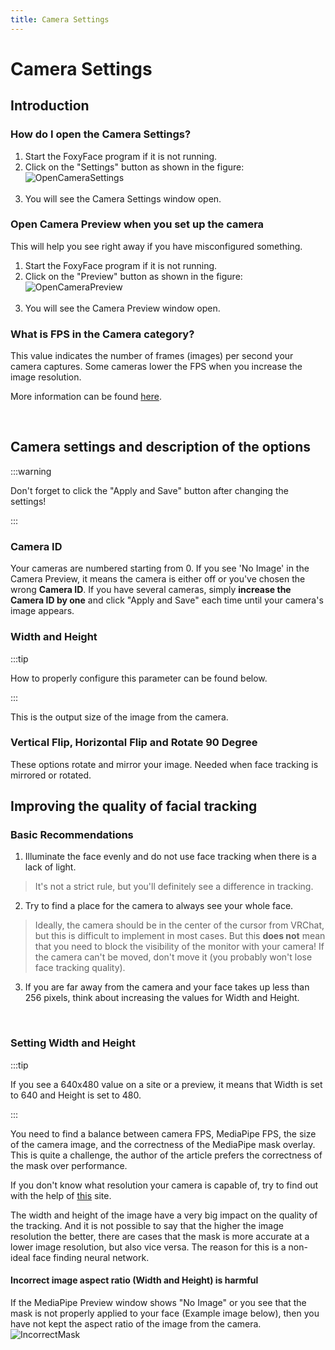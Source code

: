 ```yaml
---
title: Camera Settings
---
```


# Camera Settings

## Introduction

### How do I open the Camera Settings?

1. Start the FoxyFace program if it is not running.
2. Click on the "Settings" button as shown in the figure:<br />![OpenCameraSettings](/images/FoxyFace/camera/settings/OpenCameraSettings.png)<br /><br />
3. You will see the Camera Settings window open.

### Open Camera Preview when you set up the camera

This will help you see right away if you have misconfigured something.

1. Start the FoxyFace program if it is not running.
2. Click on the "Preview" button as shown in the figure:<br />![OpenCameraPreview](/images/FoxyFace/camera/settings/OpenCameraPreview.png)<br /><br />
3. You will see the Camera Preview window open.

### What is FPS in the Camera category?

This value indicates the number of frames (images) per second your camera captures. Some cameras lower the FPS when you increase the image resolution. 

More information can be found [here](https://en.wikipedia.org/wiki/Frame_rate).

<br/>

## Camera settings and description of the options

:::warning

Don't forget to click the "Apply and Save" button after changing the settings!

:::

### Camera ID

Your cameras are numbered starting from 0. If you see 'No Image' in the Camera Preview, it means the camera is either off or you've chosen the wrong **Camera ID**. If you have several cameras, simply **increase the Camera ID by one** and click "Apply and Save" each time until your camera's image appears.

### Width and Height

:::tip

How to properly configure this parameter can be found below.

:::

This is the output size of the image from the camera. 

### Vertical Flip, Horizontal Flip and Rotate 90 Degree

These options rotate and mirror your image. Needed when face tracking is mirrored or rotated. 
<br/>

## Improving the quality of facial tracking 

### Basic Recommendations

1. Illuminate the face evenly and do not use face tracking when there is a lack of light.
> 	It's not a strict rule, but you'll definitely see a difference in tracking.
2. Try to find a place for the camera to always see your whole face.
>	Ideally, the camera should be in the center of the cursor from VRChat, but this is difficult to implement in most cases. But this **does not** mean that you need to block the visibility of the monitor with your camera! If the camera can't be moved, don't move it (you probably won't lose face tracking quality).
3. If you are far away from the camera and your face takes up less than 256 pixels, think about increasing the values for Width and Height.
<br/>

### Setting Width and Height

:::tip

If you see a 640x480 value on a site or a preview, it means that Width is set to 640 and Height is set to 480.

:::

You need to find a balance between camera FPS, MediaPipe FPS, the size of the camera image, and the correctness of the MediaPipe mask overlay. This is quite a challenge, the author of the article prefers the correctness of the mask over performance.

If you don't know what resolution your camera is capable of, try to find out with the help of [this](https://webcamtests.com/resolution) site.

The width and height of the image have a very big impact on the quality of the tracking. And it is not possible to say that the higher the image resolution the better, there are cases that the mask is more accurate at a lower image resolution, but also vice versa. The reason for this is a non-ideal face finding neural network.<br/>

#### Incorrect image aspect ratio (Width and Height) is harmful

If the MediaPipe Preview window shows "No Image" or you see that the mask is not properly applied to your face (Example image below), then you have not kept the aspect ratio of the image from the camera.<br />![IncorrectMask](/images/FoxyFace/camera/settings/IncorrectMask.png)<br /><br />